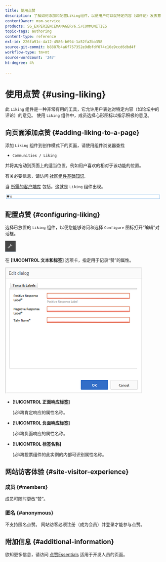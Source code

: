 ```yaml
---
title: 使用点赞
description: 了解如何添加和配置Liking组件，以便用户可以就特定内容（如评论）发表意见。
contentOwner: msm-service
products: SG_EXPERIENCEMANAGER/6.5/COMMUNITIES
topic-tags: authoring
content-type: reference
exl-id: 226fa91c-4a12-4586-b694-1a52fa2ba358
source-git-commit: b8887b4a6f757352e9dbfdf074c10e9ccd6dbd4f
workflow-type: tm+mt
source-wordcount: '247'
ht-degree: 4%

---
```


# 使用点赞 {#using-liking}

此 `Liking` 组件是一种非常有用的工具，它允许用户表达对特定内容（如论坛中的评论）的意见。 使用 `Liking` 组件中，成员选择心形图标以指示积极的意见。

## 向页面添加点赞 {#adding-liking-to-a-page}

添加 `Liking` 组件到创作模式下的页面，请使用组件浏览器查找

* `Communities / Liking`

并将其拖动到页面上的适当位置，例如用户喜欢的相对于该功能的位置。

有关必要信息，请访问 [社区组件基础知识](basics.md).

当 [所需的客户端库](essentials-liking.md#essentials-for-client-side) 包括，这就是 `Liking` 组件出现。

![liking-component](assets/liking-component.png)

## 配置点赞 {#configuring-liking}

选择已放置的 `Liking` 组件，以便您能够访问和选择 `Configure` 图标打开“编辑”对话框。

![configure-new](assets/configure-new.png)

在 **[!UICONTROL 文本和标签]** 选项卡，指定用于记录“赞”的属性。

![configure-liking](assets/configure-liking.png)

* **[!UICONTROL 正面响应标签]**

  (*必填*)肯定响应的属性名称。

* **[!UICONTROL 负面响应标签]**

  (*必填*)负面响应的属性名称。

* **[!UICONTROL 标签名称]**

  (*必填*)投票组件的此实例的内部可识别属性名称。

## 网站访客体验 {#site-visitor-experience}

### 成员 {#members}

成员可随时更改“赞”。

### 匿名 {#anonymous}

不支持匿名点赞。 网站访客必须注册（成为会员）并登录才能参与点赞。

## 附加信息 {#additional-information}

欲知更多信息，请访问 [点赞Essentials](essentials-liking.md) 适用于开发人员的页面。
